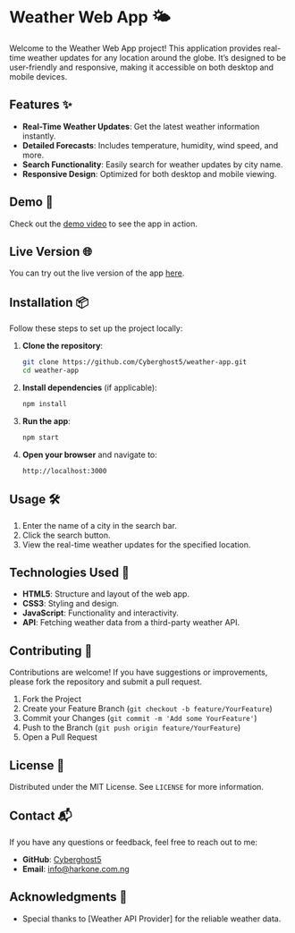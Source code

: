 # Weather Web App 🌤️

Welcome to the Weather Web App project! This application provides real-time weather updates for any location around the globe. It’s designed to be user-friendly and responsive, making it accessible on both desktop and mobile devices.

## Features ✨

- **Real-Time Weather Updates**: Get the latest weather information instantly.
- **Detailed Forecasts**: Includes temperature, humidity, wind speed, and more.
- **Search Functionality**: Easily search for weather updates by city name.
- **Responsive Design**: Optimized for both desktop and mobile viewing.

## Demo 🎥

Check out the [demo video](https://youtu.be/QMyyLhUjF7g) to see the app in action.

## Live Version 🌐

You can try out the live version of the app [here](https://harkone.com.ng/weather/index.php).

## Installation 📦

Follow these steps to set up the project locally:

1. **Clone the repository**:
    ```bash
    git clone https://github.com/Cyberghost5/weather-app.git
    cd weather-app
    ```

2. **Install dependencies** (if applicable):
    ```bash
    npm install
    ```

3. **Run the app**:
    ```bash
    npm start
    ```

4. **Open your browser** and navigate to:
    ```text
    http://localhost:3000
    ```

## Usage 🛠️

1. Enter the name of a city in the search bar.
2. Click the search button.
3. View the real-time weather updates for the specified location.

## Technologies Used 🧰

- **HTML5**: Structure and layout of the web app.
- **CSS3**: Styling and design.
- **JavaScript**: Functionality and interactivity.
- **API**: Fetching weather data from a third-party weather API.

## Contributing 🤝

Contributions are welcome! If you have suggestions or improvements, please fork the repository and submit a pull request.

1. Fork the Project
2. Create your Feature Branch (`git checkout -b feature/YourFeature`)
3. Commit your Changes (`git commit -m 'Add some YourFeature'`)
4. Push to the Branch (`git push origin feature/YourFeature`)
5. Open a Pull Request

## License 📜

Distributed under the MIT License. See `LICENSE` for more information.

## Contact 📬

If you have any questions or feedback, feel free to reach out to me:

- **GitHub**: [Cyberghost5](https://github.com/Cyberghost5)
- **Email**: info@harkone.com.ng

## Acknowledgments 🙏

- Special thanks to [Weather API Provider] for the reliable weather data.
